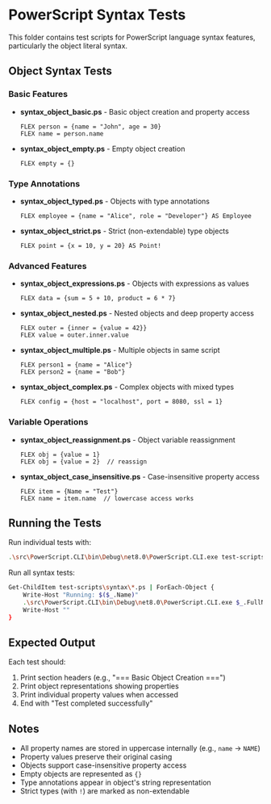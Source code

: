 # PowerScript Syntax Tests

This folder contains test scripts for PowerScript language syntax features, particularly the object literal syntax.

## Object Syntax Tests

### Basic Features

- **syntax_object_basic.ps** - Basic object creation and property access
  ```powerscript
  FLEX person = {name = "John", age = 30}
  FLEX name = person.name
  ```

- **syntax_object_empty.ps** - Empty object creation
  ```powerscript
  FLEX empty = {}
  ```

### Type Annotations

- **syntax_object_typed.ps** - Objects with type annotations
  ```powerscript
  FLEX employee = {name = "Alice", role = "Developer"} AS Employee
  ```

- **syntax_object_strict.ps** - Strict (non-extendable) type objects
  ```powerscript
  FLEX point = {x = 10, y = 20} AS Point!
  ```

### Advanced Features

- **syntax_object_expressions.ps** - Objects with expressions as values
  ```powerscript
  FLEX data = {sum = 5 + 10, product = 6 * 7}
  ```

- **syntax_object_nested.ps** - Nested objects and deep property access
  ```powerscript
  FLEX outer = {inner = {value = 42}}
  FLEX value = outer.inner.value
  ```

- **syntax_object_multiple.ps** - Multiple objects in same script
  ```powerscript
  FLEX person1 = {name = "Alice"}
  FLEX person2 = {name = "Bob"}
  ```

- **syntax_object_complex.ps** - Complex objects with mixed types
  ```powerscript
  FLEX config = {host = "localhost", port = 8080, ssl = 1}
  ```

### Variable Operations

- **syntax_object_reassignment.ps** - Object variable reassignment
  ```powerscript
  FLEX obj = {value = 1}
  FLEX obj = {value = 2}  // reassign
  ```

- **syntax_object_case_insensitive.ps** - Case-insensitive property access
  ```powerscript
  FLEX item = {Name = "Test"}
  FLEX name = item.name  // lowercase access works
  ```

## Running the Tests

Run individual tests with:
```bash
.\src\PowerScript.CLI\bin\Debug\net8.0\PowerScript.CLI.exe test-scripts\syntax\syntax_object_basic.ps
```

Run all syntax tests:
```bash
Get-ChildItem test-scripts\syntax\*.ps | ForEach-Object { 
    Write-Host "Running: $($_.Name)"
    .\src\PowerScript.CLI\bin\Debug\net8.0\PowerScript.CLI.exe $_.FullName
    Write-Host ""
}
```

## Expected Output

Each test should:
1. Print section headers (e.g., "=== Basic Object Creation ===")
2. Print object representations showing properties
3. Print individual property values when accessed
4. End with "Test completed successfully"

## Notes

- All property names are stored in uppercase internally (e.g., `name` → `NAME`)
- Property values preserve their original casing
- Objects support case-insensitive property access
- Empty objects are represented as `{}`
- Type annotations appear in object's string representation
- Strict types (with `!`) are marked as non-extendable
